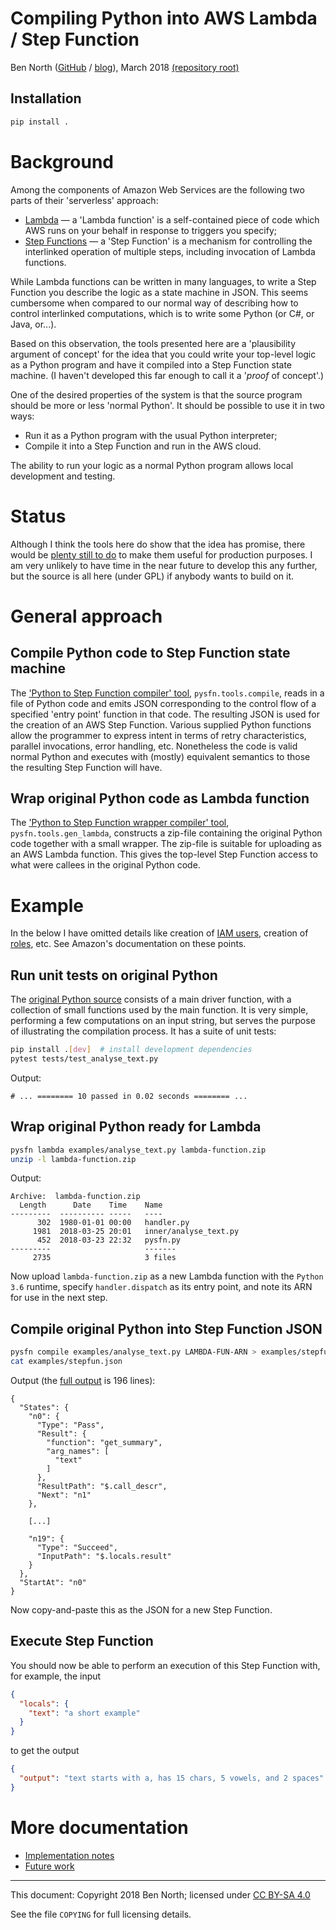 # Compiling Python into AWS Lambda / Step Function

Ben North
([GitHub](https://www.github.com/bennorth/)
/ [blog](http://www.redfrontdoor.org/blog/)),
March 2018
[(repository root)](https://github.com/bennorth/pyawssfn)


## Installation

```bash
pip install .
```


# Background

Among the components of Amazon Web Services are the following two
parts of their 'serverless' approach:

* [Lambda](https://aws.amazon.com/lambda/) &mdash; a 'Lambda function'
  is a self-contained piece of code which AWS runs on your behalf in
  response to triggers you specify;
* [Step Functions](https://aws.amazon.com/step-functions/) &mdash; a
  'Step Function' is a mechanism for controlling the interlinked
  operation of multiple steps, including invocation of Lambda
  functions.

While Lambda functions can be written in many languages, to write a
Step Function you describe the logic as a state machine in JSON.  This
seems cumbersome when compared to our normal way of describing how to
control interlinked computations, which is to write some Python (or
C#, or Java, or...).

Based on this observation, the tools presented here are a
'plausibility argument of concept' for the idea that you could write
your top-level logic as a Python program and have it compiled into a
Step Function state machine.  (I haven't developed this far enough to
call it a '*proof* of concept'.)

One of the desired properties of the system is that the source program
should be more or less 'normal Python'.  It should be possible to use
it in two ways:

* Run it as a Python program with the usual Python interpreter;
* Compile it into a Step Function and run in the AWS cloud.

The ability to run your logic as a normal Python program allows local
development and testing.


# Status

Although I think the tools here do show that the idea has promise,
there would be [plenty still to do](future-work.md) to make them
useful for production purposes.  I am very unlikely to have time in
the near future to develop this any further, but the source is all
here (under GPL) if anybody wants to build on it.


# General approach

## Compile Python code to Step Function state machine

The ['Python to Step Function compiler' tool](src/pysfn/tools/compile.py),
`pysfn.tools.compile`,
reads in a file of Python code and emits JSON corresponding to the
control flow of a specified 'entry point' function in that code.  The
resulting JSON is used for the creation of an AWS Step Function.
Various supplied Python functions allow the programmer to express
intent in terms of retry characteristics, parallel invocations, error
handling, etc.  Nonetheless the code is valid normal Python and
executes with (mostly) equivalent semantics to those the resulting
Step Function will have.

## Wrap original Python code as Lambda function

The ['Python to Step Function wrapper compiler' tool](
src/pysfn/tools/gen_lambda.py), `pysfn.tools.gen_lambda`,
constructs a zip-file containing the original Python
code together with a small wrapper.  The zip-file is suitable for
uploading as an AWS Lambda function.  This gives the top-level Step
Function access to what were callees in the original Python code.


# Example

In the below I have omitted details like creation of
[IAM users](https://docs.aws.amazon.com/IAM/latest/UserGuide/id_users.html),
creation of
[roles](https://docs.aws.amazon.com/IAM/latest/UserGuide/id_roles.html),
etc.  See Amazon's documentation on these points.


## Run unit tests on original Python

The [original Python source](examples/analyse_text.py) consists of a
main
driver function, with a collection of small functions used by the main
function.  It is very simple, performing a few computations on an
input string, but serves the purpose of illustrating the compilation
process.  It has a suite of unit tests:

```bash
pip install .[dev]  # install development dependencies
pytest tests/test_analyse_text.py
```

Output:
```
# ... ======== 10 passed in 0.02 seconds ======== ...
```

## Wrap original Python ready for Lambda

```bash
pysfn lambda examples/analyse_text.py lambda-function.zip
unzip -l lambda-function.zip
```

Output:
```
Archive:  lambda-function.zip
  Length      Date    Time    Name
---------  ---------- -----   ----
      302  1980-01-01 00:00   handler.py
     1981  2018-03-25 20:01   inner/analyse_text.py
      452  2018-03-23 22:32   pysfn.py
---------                     -------
     2735                     3 files
```

Now upload `lambda-function.zip` as a new Lambda function with the
`Python 3.6` runtime, specify `handler.dispatch` as its entry point,
and note its ARN for use in the next step.

## Compile original Python into Step Function JSON

```bash
pysfn compile examples/analyse_text.py LAMBDA-FUN-ARN > examples/stepfun.json
cat examples/stepfun.json
```

Output (the [full output](examples/stepfun.json) is 196 lines):
```
{
  "States": {
    "n0": {
      "Type": "Pass",
      "Result": {
        "function": "get_summary",
        "arg_names": [
          "text"
        ]
      },
      "ResultPath": "$.call_descr",
      "Next": "n1"
    },

    [...]

    "n19": {
      "Type": "Succeed",
      "InputPath": "$.locals.result"
    }
  },
  "StartAt": "n0"
}
```

Now copy-and-paste this as the JSON for a new Step Function.

## Execute Step Function

You should now be able to perform an execution of this Step Function with,
for example, the input
```json
{
  "locals": {
    "text": "a short example"
  }
}
```
to get the output
```json
{
  "output": "text starts with a, has 15 chars, 5 vowels, and 2 spaces"
}
```


# More documentation

* [Implementation notes](implementation-notes.md)
* [Future work](future-work.md)


---

This document: Copyright 2018 Ben North; licensed under
[CC BY-SA 4.0](http://creativecommons.org/licenses/by-sa/4.0/)

See the file `COPYING` for full licensing details.
